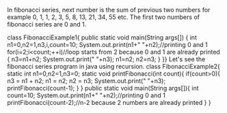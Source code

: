 In fibonacci series, next number is the sum of previous two numbers for example 0, 1,
1, 2, 3, 5, 8, 13, 21, 34, 55 etc. The first two numbers of fibonacci series are 0 and 1.

class FibonacciExample1{
public static void main(String args[])
{
int n1=0,n2=1,n3,i,count=10;
System.out.print(n1+" "+n2);//printing 0 and 1
for(i=2;i<count;++i)//loop starts from 2 because 0 and 1 are already printed
{
n3=n1+n2;
System.out.print(" "+n3);
n1=n2;
n2=n3;
}
}}
Let's see the fibonacci series program in java using recursion.
class FibonacciExample2{
static int n1=0,n2=1,n3=0;
static void printFibonacci(int count){
if(count>0){
n3 = n1 + n2;
n1 = n2;
n2 = n3;
System.out.print(" "+n3);
printFibonacci(count-1);
}
}
public static void main(String args[]){
int count=10;
System.out.print(n1+" "+n2);//printing 0 and 1
printFibonacci(count-2);//n-2 because 2 numbers are already printed
}
}
